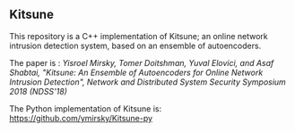 ## Kitsune

This repository is a C++ implementation of Kitsune;  an online network intrusion detection system, based on an ensemble of autoencoders.

The paper is : *Yisroel Mirsky, Tomer Doitshman, Yuval Elovici, and Asaf Shabtai, "Kitsune: An Ensemble of Autoencoders for Online Network Intrusion Detection", Network and Distributed System Security Symposium 2018 (NDSS'18)* 

The Python implementation of Kitsune is:   https://github.com/ymirsky/Kitsune-py 

